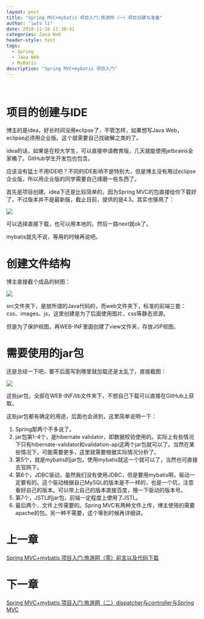 ```yaml
---
layout: post
title: "Spring MVC+mybatis 项目入门:旅游网（一）项目创建与准备"
author: "iwts li"
date: 2018-11-16 11:30:41
categories: Java Web
header-style: text
tags:
  - Spring
  - Java Web
  - MyBatis
description: "Spring MVC+mybatis 项目入门"
---
```

​
# 项目的创建与IDE

博主的是idea，好长时间没用eclipse了，不管怎样，如果想写Java Web，eclipse必须用企业版。这个就需要自己找破解之类的了。

idea的话，如果是在校大学生，可以直接申请教育版，几天就能使用jetbrains全家桶了。GitHub学生开发包也包含。

应该没有猛士不用IDE吧？不同的IDE影响不是特别大，但是博主没有用过eclipse企业版，所以用企业版的同学需要自己琢磨一些东西了。

首先是项目创建。idea下还是比较简单的，因为Spring MVC的包直接给你下载好了，不过版本并不是最新版，截止目前，提供的是4.3。其实也够用了：

![](https://cdn.jsdelivr.net/gh/iwts/blog-imgs-repo/202405260220245.png)

可以选择直接下载，也可以用本地的。然后一路next就ok了。

mybatis就先不说，等用的时候再说吧。

# 创建文件结构

博主直接截个成品的树图：

![](https://cdn.jsdelivr.net/gh/iwts/blog-imgs-repo/202405260220149.png)

src文件夹下，是放所谓的Java代码的，而web文件夹下，标准的前端三套：css、images、js，这里创建是为了后面使用图片、css等静态资源。

但是为了保护视图，再WEB-INF里面创建了view文件夹，存放JSP视图。

# 需要使用的jar包

还是总结一下吧，要不后面写到哪里就加载还是太乱了，直接截图：

![](https://cdn.jsdelivr.net/gh/iwts/blog-imgs-repo/202405260221967.png)

这些jar包，全部在WEB-INF/lib文件夹下，不想自己下载可以直接在GitHub上获取。

这些jar包都有确定的用途，后面也会讲到，这里简单说明一下：

1. Spring那两个不多说了。
2. jar包第1-4个，是hibernate validator，即数据校验使用的。实际上有些情况下只有hibernate-validator和validation-api这两个jar包就可以了。当然在某些情况下，可能需要更多，这里就需要根据实际情况分析了。
3. 第5个，就是mybatis的jar包，使用mybatis就这一个就可以了，当然也可直接去官网下。
4. 第6个，JDBC驱动，虽然我们没有使用JDBC，但是要用mybatis啊，驱动一定要有的。这个驱动根据自己MySQL的版本是不一样的，也是一个坑，注意看好自己的版本。可以带上自己的版本直接百度，搜一下驱动的版本号。
5. 第7个，JSTL的jar包，前端一定程度上使用了JSTL。
6. 最后两个，文件上传需要的。Spring MVC有两种文件上传，博主使用的需要apache的包。另一种不需要，这个等到时候再详细讲。

# 上一章

[Spring MVC+mybatis 项目入门:旅游网（零）前言以及代码下载](../Spring-MVC+mybatis-项目入门-旅游网-零-前言以及代码下载)

# 下一章

[Spring MVC+mybatis 项目入门:旅游网（二）dispatcher与controller与Spring MVC](../Spring-MVC+mybatis-项目入门-旅游网-二-dispatcher与controller与Spring-MVC)
